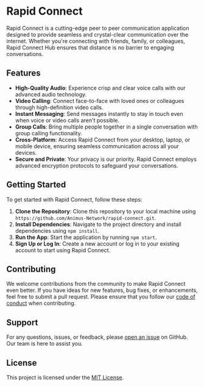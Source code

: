 # Rapid Connect

Rapid Connect is a cutting-edge peer to peer communication application designed to provide seamless and crystal-clear communication over the internet. Whether you're connecting with friends, family, or colleagues, Rapid Connect Hub ensures that distance is no barrier to engaging conversations.

## Features

- **High-Quality Audio**: Experience crisp and clear voice calls with our advanced audio technology.
- **Video Calling**: Connect face-to-face with loved ones or colleagues through high-definition video calls.
- **Instant Messaging**: Send messages instantly to stay in touch even when voice or video calls aren't possible.
- **Group Calls**: Bring multiple people together in a single conversation with group calling functionality.
- **Cross-Platform**: Access Rapid Connect from your desktop, laptop, or mobile device, ensuring seamless communication across all your devices.
- **Secure and Private**: Your privacy is our priority. Rapid Connect employs advanced encryption protocols to safeguard your conversations.

## Getting Started

To get started with Rapid Connect, follow these steps:

1. **Clone the Repository**: Clone this repository to your local machine using `https://github.com/Animus-Network/rapid-connect.git`.
2. **Install Dependencies**: Navigate to the project directory and install dependencies using `npm install`.
3. **Run the App**: Start the application by running `npm start`.
4. **Sign Up or Log In**: Create a new account or log in to your existing account to start using Rapid Connect.

## Contributing

We welcome contributions from the community to make Rapid Connect even better. If you have ideas for new features, bug fixes, or enhancements, feel free to submit a pull request. Please ensure that you follow our [code of conduct](./CODE_OF_CONDUCT.md) when contributing.

## Support

For any questions, issues, or feedback, please [open an issue](https://github.com/Animus-Network/rapid-connect/issues) on GitHub. Our team is here to assist you.

## License

This project is licensed under the [MIT License](./LICENSE.md).
